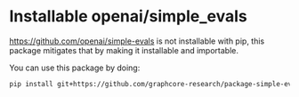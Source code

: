 # Installable openai/simple_evals

https://github.com/openai/simple-evals is not installable with pip, this package
mitigates that by making it installable and importable.

You can use this package by doing:

```sh
pip install git+https://github.com/graphcore-research/package-simple-evals.git
```
